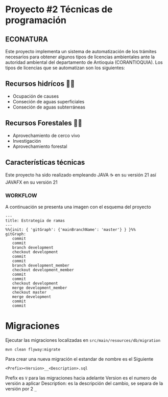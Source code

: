 # Proyecto #2 Técnicas de programación

## ECONATURA

Este proyecto implementa un sistema de automatización de los trámites necesarios para obtener algunos tipos de licencias ambientales ante la autoridad ambiental del departamento de Antioquia (CORANTIOQUIA). Los tipos de licencias que se automatizan son los siguientes:

## Recursos hidrícos  🌊🌊
* Ocupación de causes
* Conseción de aguas superficiales 
* Conseción de aguas subterráneas

## Recursos Forestales 🌲🌳
* Aprovechamiento de cerco vivo
* Investigación
* Aprovechamiento forestal

## Características técnicas

Este proyecto ha sido realizado empleando JAVA ☕ en su versión 21 así JAVAFX en su versión 21

### WORKFLOW
A continuación se presenta una imagen con el esquema del proyecto

```mermaid
---
title: Estrategia de ramas
---
%%{init: { 'gitGraph': {'mainBranchName': 'master'} } }%%
gitGraph:
   commit
   commit
   branch development
   checkout development
   commit
   commit
   branch development_member
   checkout development_member
   commit
   commit
   checkout development
   merge development_member
   checkout master
   merge development
   commit
   commit
```

# Migraciones

Ejecutar las migraciones localizadas en `src/main/resources/db/migration`

```shell
mvn clean flyway:migrate
```

Para crear una nueva migración el estandar de nombre es el Siguiente

`<Prefix><Version>__<Description>.sql`

Prefix es `V` para las migraciones hacia adelante
Version es el numero de versión a aplicar
Description: es la descripción del cambio, se separa de la versión por 2 `_`
